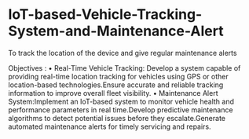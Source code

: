 # IoT-based-Vehicle-Tracking-System-and-Maintenance-Alert

To track the location of the device and give regular maintenance alerts

Objectives : • Real-Time Vehicle Tracking: Develop a system capable of providing real-time location tracking for vehicles using GPS or other location-based technologies.Ensure accurate and reliable tracking information to improve overall fleet visibility.
• Maintenance Alert System:Implement an IoT-based system to monitor vehicle health and performance parameters in real time.Develop predictive maintenance algorithms to detect potential issues before they escalate.Generate automated maintenance alerts for timely servicing and repairs.



